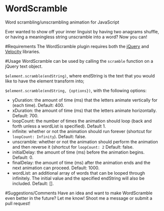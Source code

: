 # WordScramble
Word scrambling/unscrambling animation for JavaScript

Ever wanted to show off your inner linguist by having two anagrams shuffle, or having a meaningless string unscramble into a word? Now you can!

#Requirements
The WordScramble plugin requires both the [jQuery](https://jquery.com/) and [Velocity](https://github.com/julianshapiro/velocity) libraries.

#Usage
WordScramble can be used by calling the `scramble` function on a jQuery text object.

`$element.scramble(endString)`, where endString is the text that you would like to have the element transform into;

`$element.scramble(endString, {options})`, with the following options:
 - yDuration: the amount of time (ms) that the letters animate vertically for (each time). Default: 400.
 - xDuration: the amount of time (ms) that the letters animate horizontally. Default: 700.
 - loopCount: the number of times the animation should loop (back and forth unless a wordList is specified). Default 1.
 - infinite: whether or not the animation should run forever (shortcut for `loopCount: Infinity`). Default: false.
 - unscramble: whether or not the animation should perform the animation and then reverse it (shortcut for `loopCount: 2` Default: false.
 - initialDelay: the amount of time (ms) before the animation begins. Default: 0.
 - finalDelay: the amount of time (ms) after the animation ends and the next animation can proceed. Default: 1000.
 - wordList: an additional array of words that can be looped through infinitely. The initial value and the specified endString will also be included. Default: [].
 
#Suggestions/Comments
Have an idea and want to make WordScramble even better in the future? Let me know! Shoot me a message or submit a pull request!
